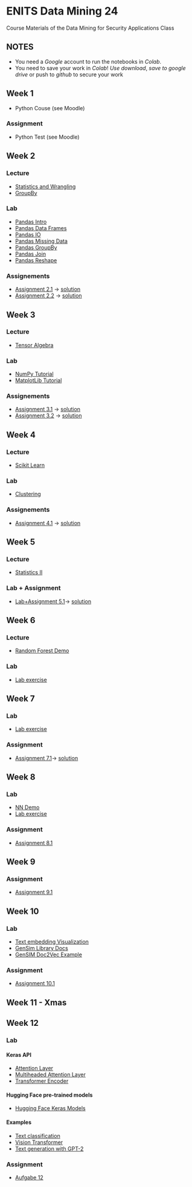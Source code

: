 # ENITS Data Mining 24
Course Materials of the Data Mining for Security Applications Class

## NOTES
* You need a *Google* account to run the notebooks in *Colab*.
* You need to save your work in *Colab*! *Use download*, *save to google drive* or push to *github* to secure your work

## Week 1
* Python Couse (see Moodle)
### Assignment
* Python Test (see Moodle)

## Week 2
### Lecture
* [Statistics and Wrangling](https://colab.research.google.com/github/keuperj/ENITS_DataMining_WS24/blob/main/Week_2/Lecture_02_Basic_Statistics_Data_Wrangling.ipynb)
* [GroupBy](https://colab.research.google.com/github/keuperj/ENITS_DataMining_WS24/blob/main/Week_2/Lecture_02_GroupBy.ipynb)

### Lab
* [Pandas Intro](https://colab.research.google.com/github/keuperj/ENITS_DataMining_WS24/blob/main/Week_2/Lab_pandas_01_Intro.ipynb)
* [Pandas Data Frames](https://colab.research.google.com/github/keuperj/ENITS_DataMining_WS24/blob/main/Week_2/Lab_pandas_02_DataFrame.ipynb)
* [Pandas IO](https://colab.research.google.com/github/keuperj/ENITS_DataMining_WS24/blob/main/Week_2/Lab_pandas_03_IO.ipynb)
* [Pandas Missing Data](https://colab.research.google.com/github/keuperj/ENITS_DataMining_WS24/blob/main/Week_2/Lab_pandas_04_MissingData.ipynb)
* [Pandas GroupBy](https://colab.research.google.com/github/keuperj/ENITS_DataMining_WS24/blob/main/Week_2/Lab_pandas_05_Group_by.ipynb)
* [Pandas Join](https://colab.research.google.com/github/keuperj/ENITS_DataMining_WS24/blob/main/Week_2/Lab_pandas_06_MergeandJoin.ipynb)
* [Pandas Reshape](https://colab.research.google.com/github/keuperj/ENITS_DataMining_WS24/blob/main/Week_2/Lab_pandas_07_reshape.ipynb) 

### Assignements
* [Assignment 2.1](https://colab.research.google.com/github/keuperj/ENITS_DataMining_WS24/blob/main/Week_2/Assignment_1.ipynb) -> [solution](https://colab.research.google.com/github/keuperj/ENITS_DataMining_WS24/blob/main/Week_2/solution_1.ipynb)
* [Assignment 2.2](https://colab.research.google.com/github/keuperj/ENITS_DataMining_WS24/blob/main/Week_2/Assignment_2.ipynb) -> [solution](https://colab.research.google.com/github/keuperj/ENITS_DataMining_WS24/blob/main/Week_2/solution_2.ipynb)

## Week 3

### Lecture
* [Tensor Algebra](https://colab.research.google.com/github/keuperj/ENITS_DataMining_WS24/blob/main/Week_3/Lecture_03_02_Tensor_Algebra.ipynb)


### Lab
* [NumPy Tutorial](https://colab.research.google.com/github/keuperj/ENITS_DataMining_WS24/blob/main/Week_3/Lab_01_Numpy.ipynb)
* [MatplotLib Tutorial](https://colab.research.google.com/github/keuperj/ENITS_DataMining_WS24/blob/main/Week_3/Lab_02_Matplotlib-Intro.ipynb) 


### Assignements
* [Assignment 3.1](https://colab.research.google.com/github/keuperj/ENITS_DataMining_WS24/blob/main/Week_3/Assignment_3.1_Numpy.ipynb) -> [solution](https://colab.research.google.com/github/keuperj/ENITS_DataMining_WS24/blob/main/Week_3/Assignment_3.1_Numpy_solution.ipynb)
* [Assignment 3.2](https://colab.research.google.com/github/keuperj/ENITS_DataMining_WS24/blob/main/Week_3/Assignment_3.2_Matplotlib.ipynb) -> [solution](https://colab.research.google.com/github/keuperj/ENITS_DataMining_WS24/blob/main/Week_3/Assignment_3.2_Matplotlib_solution.ipynb)

## Week 4

### Lecture
* [Scikit Learn](https://colab.research.google.com/github/keuperj/ENITS_DataMining_WS24/blob/main/Week_4/Lecture_Scikit_Learn.ipynb)

### Lab
* [Clustering](https://colab.research.google.com/github/keuperj/ENITS_DataMining_WS24/blob/main/Week_4/Lab_Clustering.ipynb)

### Assignements
* [Assignment 4.1](https://colab.research.google.com/github/keuperj/ENITS_DataMining_WS24/blob/main/Week_4/Assignment_4.1_Clustering.ipynb) -> [solution](https://colab.research.google.com/github/keuperj/ENITS_DataMining_WS24/blob/main/Week_4/Assignment_4.1_Solution.ipynb)

## Week 5

### Lecture
* [Statistics II](https://colab.research.google.com/github/keuperj/ENITS_DataMining_WS24/blob/main/Week_5/05_Statistics_Part_II.ipynb) 

### Lab + Assignment
* [Lab+Assignment 5.1](https://colab.research.google.com/github/keuperj/ENITS_DataMining_WS24/blob/main/Week_5/LabAndAssignment_FraudDetection.ipynb)-> [solution](https://colab.research.google.com/github/keuperj/ENITS_DataMining_WS24/blob/main/Week_5/LabAndAssignment_FraudDetection_Solution.ipynb)

## Week 6
### Lecture
* [Random Forest Demo](https://colab.research.google.com/github/keuperj/ENITS_DataMining_WS24/blob/main/Week_6/RF_demo.ipynb)
 
### Lab
* [Lab exercise](https://colab.research.google.com/github/keuperj/ENITS_DataMining_WS24/blob/main/Week_6/Lab_FraudDetection_Part_II.ipynb)

## Week 7
### Lab
* [Lab exercise](https://colab.research.google.com/github/keuperj/ENITS_DataMining_WS24/blob/main/Week_7/Lab_plot_classifier_comparison.ipynb)

### Assignment
* [Assignment 7.1](https://colab.research.google.com/github/keuperj/ENITS_DataMining_WS24/blob/main/Week_7/Assignment_PCA.ipynb)-> [solution](https://colab.research.google.com/github/keuperj/ENITS_DataMining_WS23/blob/main/Week_7/PCA_solution.ipynb)


## Week 8
### Lab
* [NN Demo](https://playground.tensorflow.org/#activation=tanh&batchSize=10&dataset=circle&regDataset=reg-plane&learningRate=0.03&regularizationRate=0&noise=0&networkShape=4,2&seed=0.16265&showTestData=false&discretize=false&percTrainData=50&x=true&y=true&xTimesY=false&xSquared=false&ySquared=false&cosX=false&sinX=false&cosY=false&sinY=false&collectStats=false&problem=classification&initZero=false&hideText=false)
* [Lab exercise](https://colab.research.google.com/github/keuperj/ENITS_DataMining_WS24/blob/main/Week_8/Intro_to_Keras.ipynb)
### Assignment
* [Assignment 8.1](https://colab.research.google.com/github/keuperj/ENITS_DataMining_WS24/blob/main/Week_8/Assignment_fraud_detection.ipynb)

## Week 9
### Assignment
* [Assignment 9.1](https://colab.research.google.com/github/keuperj/ENITS_DataMining_WS24/blob/main/Week_9/Assignment_CNNs.ipynb)

## Week 10
### Lab
* [Text embedding Visualization](https://projector.tensorflow.org/)
*  [GenSim Library Docs](https://radimrehurek.com/gensim/auto_examples/index.html#documentation)
*  [GenSIM Doc2Vec Example](https://colab.research.google.com/github/keuperj/ENITS_DataMining_WS24/blob/main/Week_10/gensim_doc2vec.ipynb)

### Assignment
*  [Assignment 10.1 ](https://colab.research.google.com/github/keuperj/ENITS_DataMining_WS24/blob/main/Week_10/Assignment_10.ipynb)

## Week 11 - Xmas

## Week 12
### Lab

#### Keras API
* [Attention Layer](https://keras.io/2.15/api/layers/attention_layers/attention/)
* [Multiheaded Attention Layer](https://keras.io/api/layers/attention_layers/multi_head_attention/)
* [Transformer Encoder](https://keras.io/api/keras_nlp/modeling_layers/transformer_encoder/)

#### Hugging Face pre-trained models
* [Hugging Face Keras Models](https://huggingface.co/models?library=keras)
  
#### Examples
* [Text classification](https://colab.research.google.com/github/keuperj/ENITS_DataMining_WS24/blob/main/Week_12/text_classification_with_transformer.ipynb)
* [Vision Transformer](https://colab.research.google.com/github/keuperj/ENITS_DataMining_WS24/blob/main/Week_12/image_classification_with_vision_transformer.ipynb)
* [Text generation with GPT-2](https://colab.research.google.com/github/keuperj/ENITS_DataMining_WS24/blob/main/Week_12/gpt2_text_generation_with_kerasnlp.ipynb)

### Assignment
* [Aufgabe 12](https://colab.research.google.com/github/keuperj/ENITS_DataMining_WS24/blob/main/Week_12/Assignment_12.ipynb)
